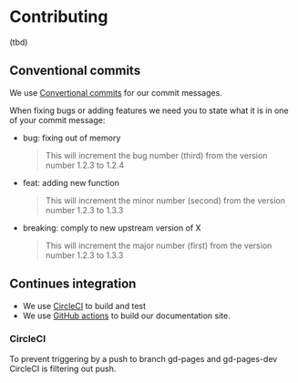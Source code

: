 # Contributing

(tbd)

## Conventional commits

We use [Convertional commits](https://www.conventionalcommits.org/) for our commit messages.

When fixing bugs or adding features we need you to state what it is in one of your commit message:

- bug: fixing out of memory
  > This will increment the bug number (third) from the version number 1.2.3 to 1.2.4
- feat: adding new function
  > This will increment the minor number (second) from the version number 1.2.3 to 1.3.3
- breaking: comply to new upstream version of X
  > This will increment the major number (first) from the version number 1.2.3 to 1.3.3

## Continues integration

- We use [CircleCI](.circleci/config.yml) to build and test
- We use [GitHub actions](./.github/workflows/pkgdown.yaml) to build our documentation site.

### CircleCI

To prevent triggering by a push to branch gd-pages and gd-pages-dev CircleCI is filtering out push.
